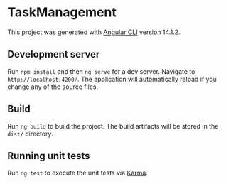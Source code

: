 # TaskManagement

This project was generated with [Angular CLI](https://github.com/angular/angular-cli) version 14.1.2.

## Development server

Run `npm install` and then `ng serve` for a dev server. Navigate to `http://localhost:4200/`. The application will automatically reload if you change any of the source files.

## Build

Run `ng build` to build the project. The build artifacts will be stored in the `dist/` directory.

## Running unit tests

Run `ng test` to execute the unit tests via [Karma](https://karma-runner.github.io).
